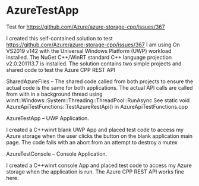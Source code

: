 # AzureTestApp
Test for https://github.com/Azure/azure-storage-cpp/issues/367

I created this self-contained solution to test https://github.com/Azure/azure-storage-cpp/issues/367
I am using On VS2019 v142 with the Universal Windows Platform (UWP) workload installed.
The NuGet C++/WinRT standard C++ language projection v2.0.201113.7 is installed.
The solution contains two simple projects and shared code to test the Azure CPP REST API

SharedAzureFiles – The shared code called from both projects to ensure the  actual code is the same for both applications. 
The actual API calls are called from with in a background thread using winrt::Windows::System::Threading::ThreadPool::RunAsync
See static void AzureApiTestFunctions::TestAzureRestApi() in AzureApiTestFunctions.cpp

AzureTestApp – UWP Application.

I created a C++winrt blank UWP App and placed test code to access my Azure storage when the user clicks the button on the blank application main page. The code fails with an abort from an attempt to destroy a mutex

AzureTestConsole – Console Application. 

I created a C++winrt console App and placed test code to access my Azure storage when the application is run. The Azure CPP REST API works fine here.
